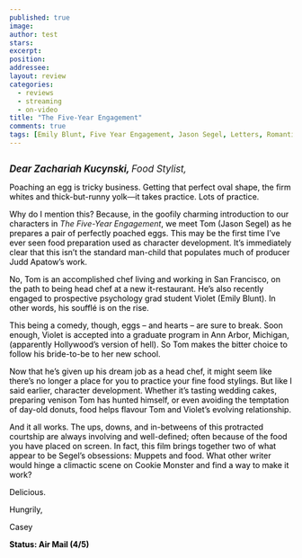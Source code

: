 ```yaml
---
published: true
image:
author: test 
stars: 
excerpt: 
position: 
addressee: 
layout: review
categories:
  - reviews
  - streaming
  - on-video
title: "The Five-Year Engagement"
comments: true
tags: [Emily Blunt, Five Year Engagement, Jason Segel, Letters, Romantic Comedy]
---
```

<div><p><span class="full-image-block ssNonEditable"><img src="http://static.squarespace.com/static/5005f6bcc4aa41161b33e89e/5329cf1fe4b07c068ebf74de/5329cf1fe4b07c068ebf7565/1336595582653/five-year-engagment.jpg" alt="" /></span></p>
<p><em><span style="font-size:120%;"><strong>Dear Zachariah Kucynski, </strong>Food Stylist,</span></em></p>
<p><span style="color:black;">Poaching an egg is tricky business. Getting that perfect oval shape, the firm whites and thick-but-runny yolk</span>&mdash;<span style="color:black;">it takes practice. Lots of practice.</span></p>
<p><span style="color:black;">Why do I mention this? Because, in the goofily charming introduction to our characters in </span><em>The Five-Year Engagement</em><span style="color:black;">, we meet Tom (Jason Segel) as he prepares a pair of perfectly poached eggs. This may be the first time I&#8217;ve ever seen food preparation used as character development. It&#8217;s immediately clear that this isn&#8217;t the standard man-child that populates much of producer Judd Apatow&#8217;s work.</span></p>
<p><span style="color:black;">No, Tom is an accomplished chef living and working in San Francisco, on the path to being head chef at a new it-restaurant. He&#8217;s also recently engaged to prospective psychology grad student Violet (Emily Blunt). In other words, his souffl</span><span style="color:black;">&eacute;</span><span style="color:black;"> is on the rise.</span></p>
<p><span style="color:black;">This being a comedy, though, eggs </span><span style="color:black;">&ndash;</span><span style="color:black;"> and hearts </span><span style="color:black;">&ndash;</span><span style="color:black;"> are sure to break. Soon enough, Violet is accepted into a graduate program in Ann Arbor, Michigan, (apparently Hollywood&#8217;s version of hell). So Tom makes the bitter choice to follow his bride-to-be to her new school.</span></p>
<p><span style="color:black;">Now that he&#8217;s given up his dream job as a head chef, it might seem like there&#8217;s no longer a place for you to practice your fine food stylings. But like I said earlier, character development. Whether it&#8217;s tasting wedding cakes, preparing venison Tom has hunted himself, or even avoiding the temptation of day-old donuts, food helps flavour Tom and Violet&#8217;s evolving relationship. </span></p>
<p><span style="color:black;">And it all works. The ups, downs, and in-betweens of this protracted courtship are always involving and well-defined; often because of the food you have placed on screen. In fact, this film brings together two of what appear to be Segel&#8217;s obsessions: Muppets and food. What other writer would hinge a climactic scene on Cookie Monster and find a way to make it work? </span></p>
<p><span style="color:black;">Delicious.</span></p>
<p><span style="color:black;">Hungrily,</span></p>
<p><span style="color:black;">Casey</span></p>
<p><strong><span style="color:black;">Status: Air Mail (4/5)</span></strong><strong></strong></p></div>
